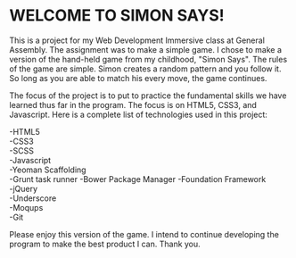 # WELCOME TO SIMON SAYS!

This is a project for my Web Development Immersive class at General Assembly. 
The assignment was to make a simple game. I chose to make a version of the hand-held game from my childhood, "Simon Says".
The rules of the game are simple. Simon creates a random pattern and you follow it. So long as you are able to match his every move, the game
continues.

The focus of the project is to put to practice the fundamental skills we have learned thus far in the program. The focus is on
HTML5, CSS3, and Javascript. Here is a complete list of technologies used in this project:

-HTML5  
-CSS3  
-SCSS  
-Javascript  
-Yeoman Scaffolding  
-Grunt task runner
-Bower Package Manager
-Foundation Framework  
-jQuery   
-Underscore  
-Moqups  
-Git  



Please enjoy this version of the game. I intend to continue developing the program to make the best product I can.
Thank you.




